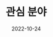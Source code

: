 ---
title: 관심 분야
date: 2022-10-24

type: landing

sections:
  - block: slider
    content:
      slides:
      - title: 정보 보안
        content: 가장 관심있는 분야로 주로 침해사고 대응 및 모의해킹 분야에 관심을 가지고 있습니다.
        align: center
        background:
          image:
            filename: secu.jpg
            filters:
              brightness: 0.7
          position: right
          color: '#666'
      - title: 인공지능
        content: 생성형 AI의 등장으로 AI를 활용하는 분야에 대해 관심을 가지고 있습니다.
        align: left
        background:
          image:
            filename: ai.jpg
            filters:
              brightness: 0.7
          position: center
          color: '#555'
      - title: 사회 공학
        content: 주로 사람들의 행동 패턴 및 피싱 등의 범죄에 대비하는 심리 분야에 관심이 있습니다.
        align: right
        background:
          image:
            filename: social.jpg
            filters:
              brightness: 0.5
          position: center
          color: '#333'
    design:
      # Slide height is automatic unless you force a specific height (e.g. '400px')
      slide_height: ''
      is_fullscreen: true
      loop: true
      interval: 3000
---